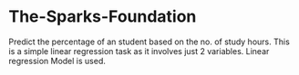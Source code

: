 # The-Sparks-Foundation

Predict the percentage of an student based on the no. of study hours. 
This is a simple linear regression task as it involves just 2 variables.
Linear regression Model is used.

